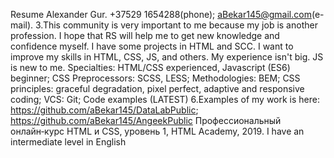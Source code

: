 Resume
Alexander Gur.
+37529 1654288(phone); aBekar145@gmail.com(e-mail). 3.This community is very important to me because my job is another profession. I hope that RS will help me to get new knowledge and confidence myself. I have some projects in HTML and SCC. I want to improve my skills in HTML, CSS, JS, and others. My experience isn't big. JS is new to me.
Specialties: HTML/CSS experienced, Javascript (ES6) beginner; CSS Preprocessors: SCSS, LESS; Methodologies: BEM; CSS principles: graceful degradation, pixel perfect, adaptive and responsive coding; VCS: Git;
Code examples (LATEST) 6.Examples of my work is here: https://github.com/aBekar145/DataLabPublic; https://github.com/aBekar145/AngeekPublic
Профессиональный онлайн‑курс HTML и CSS, уровень 1, HTML Academy, 2019.
I have an intermediate level in English
